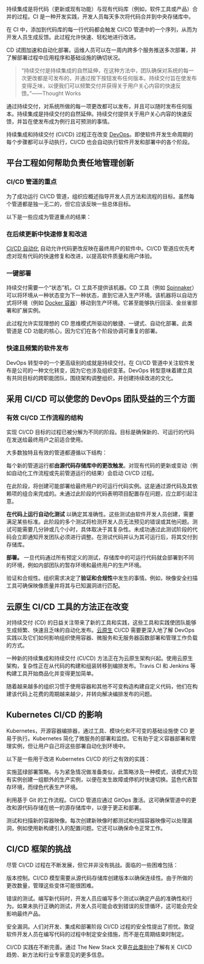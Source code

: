 持续集成是将代码（更新或现有功能）与现有代码库（例如，软件工具或产品）合并的过程。CI 是一种开发实践，开发人员每天多次将代码合并到中央存储库中。

在 CI 中，添加到代码库的每一行代码都会触发 CI/CD 管道中的一个序列，从而为开发人员生成反馈。此过程允许快速、轻松地进行改进。

CD 试图加速和自动化部署。运维人员可以在一周内跨多个服务推送多次部署，并了解部署过程中应用程序和基础设施的确切状况。

> “持续交付是持续集成的自然延伸，在这种方法中，团队确保对系统的每一次更改都是可发布的，并通过按下按钮发布任何版本。持续交付旨在使发布变得乏味，以便我们可以频繁交付并获得关于用户关心内容的快速反馈。”——Thought Works

通过持续交付，对系统所做的每一项更改都可以发布，并且可以随时发布任何版本。持续集成是持续交付的自然延伸。持续交付提供关于用户关心内容的快速反馈，并旨在使发布成为例行且可预测的事情。

持续集成和持续交付 (CI/CD) 过程正在改变 [DevOps](https://thenewstack.io/devops/)。即使软件开发生命周期的每个步骤都可以手动执行，CI/CD 也会自动执行软件开发和部署中的各个阶段。

## 平台工程如何帮助负责任地管理创新

### CI/CD 管道的重点

为了成功运行 CI/CD 管道，组织应概述指导开发人员方法和流程的目标。虽然每个管道都是独一无二的，但它应该反映一些总体目标。

以下是一些应成为管道重点的结果：

### 在后续更新中快速修复和改进

[CI/CD 自动化](https://thenewstack.io/3-ways-to-use-automation-in-ci-cd-pipelines/ "CI/CD automation") 自动允许代码更改反映在最终用户的软件中。CI/CD 管道应优先考虑对现有代码的快速修复和改进，以提高软件质量和用户体验。

### 一键部署

持续交付需要一个“状态”机，CI 工具不提供该机器。CD 工具（例如 [Spinnaker](https://thenewstack.io/kick-the-tires-on-spinnaker-with-armorys-minnaker/)）可以将环境从一种状态变为下一种状态，直到它进入生产环境。该机器将以自动方式将环境（例如 [Docker 容器](https://thenewstack.io/containers/)）移动到生产环境。它甚至能够执行回滚、金丝雀部署和扩展实例。

此过程允许实现理想的 CD 思维模式所驱动的敏捷、一键式、自动化部署。此类管道是 CD 功能的核心，因为它们在各个阶段协调可重复的部署。

### 快速且频繁的软件发布

DevOps 转型中的一个更高级别的成就是持续交付。在 CI/CD 管道中关注软件发布是公司的一种文化转变，因为它也涉及组织变革。DevOps 转型意味着建立具有共同目标的跨职能团队，围绕架构调整组织，并创建持续改进的文化。

## 采用 CI/CD 可以使您的 DevOps 团队受益的三个方面

### 有效 CI/CD 工作流程的结构

实现 CI/CD 目标的过程已被分解为不同的阶段。目标是确保新的、可运行的代码在发送给最终用户之前适合使用。

大多数独特且有效的管道都遵循以下结构：

每个新的管道运行都**由源代码存储库中的更改触发**。对现有代码的更新或变动（例如自动化工作流程或先前管道运行的结果）会启动 CI/CD 过程。

在此阶段，将创建可能部署给最终用户的可运行代码实例。这是通过源代码及其依赖项的组合来完成的。未通过此阶段的代码表明项目配置存在问题，应立即引起注意。

**在代码上运行自动化测试** 以确定其准确性。这些测试由软件开发人员创建，需要满足某些标准。此阶段的多个测试将检测开发人员无法预见的错误或其他问题。测试可能需要几分钟或几个小时，具体取决于其复杂性。未成功通过此测试阶段的代码会立即通知开发团队必须进行调整。在测试代码并认为其可运行后，将其交付到存储库。

**部署。** 一旦代码通过所有预定义的测试，存储库中的可运行代码就会部署到不同的环境，例如内部团队的暂存环境和最终用户的生产环境。

验证和合规性。组织需求决定了**验证和合规性**中发生的事情。例如，映像安全扫描工具可确保映像质量并将其与已知漏洞进行匹配。

## 云原生 CI/CD 工具的方法正在改变

对持续交付 (CD) 的日益关注带来了新的工具和实践，这些工具和实践使团队能够生成频繁、快速且乏味的自动化发布。[云原生](https://thenewstack.io/cloud-native/) CI/CD 需要更深入地了解 DevOps 实践以及它们如何影响组织使用容器、微服务和无服务器函数部署和管理工作负载的方式。

一种新的持续集成和持续交付 (CI/CD) 方法正在为云原生架构兴起。使用云原生架构，复杂性正在从代码的构建和组装转移到编排发布。Travis CI 和 Jenkins 等构建工具开始商品化并变得更加简单。

随着越来越多的组织习惯于使用容器和其他不可变构造构建自定义代码，他们在构建该代码上花费的周期越来越少，并转向解决编排发布的问题。

## Kubernetes CI/CD 的影响

Kubernetes，开源容器编排器，通过工具、模块化和不可变的基础设施使 CD 更易于执行。Kubernetes 简化了微服务的部署和监控。它有助于定义容器部署和管理实例，但让用户自己将这些部署自动化到环境中。

以下是一些用于改进 Kubernetes CI/CD 的行之有效的实践：

实施蓝绿部署策略。与为紧急情况做准备类似，此策略涉及一种模式，该模式为现有实例创建一组额外的生产实例，以便在发生故障或停机时快速切换。蓝色代表暂存环境，而绿色代表生产环境。

利用基于 Git 的工作流程。CI/CD 管道应通过 GitOps 激活。这可确保管道中的更改和源代码存储在统一的源存储库中，以便于更正和部署。

测试和扫描新的容器映像。每次创建新映像时都测试和扫描容器映像可以处理漏洞，例如使用新构建引入的配置问题。它还可以确保命令正常工作。

## CI/CD 框架的挑战

尽管 CI/CD 过程在不断发展，但它并非没有挑战。面临的一些困难包括：

版本控制。CI/CD 模型需要从源代码存储库创建版本以确保连续性。由于所做的更改数量，管理这些变体可能很困难。

错误的测试。编写新代码时，开发人员应编写多个测试以确定产品的准确性和行为。如果未执行正确的测试，开发人员可能会收到错误的反馈循环，这可能会完全影响最终产品。

安全漏洞。人们对开发、集成和部署阶段 CI/CD 过程的安全性提出了担忧。敦促软件开发人员在编写代码的过程中制定安全措施，而不是在周期结束时制定。

CI/CD 实践在不断完善。通过 The New Stack 文章[在此类别中](https://thenewstack.io/ci-cd/)了解有关 CI/CD 趋势、新方法和行业专家意见的更多信息。